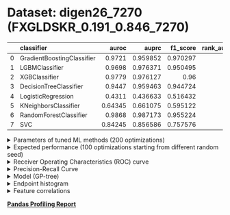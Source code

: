 # Dataset: digen26_7270 (FXGLDSKR_0.191_0.846_7270)

|    | classifier                 |   auroc |    auprc |   f1_score |   rank_auroc |   rank_auprc |   rank_f1 |
|---:|:---------------------------|--------:|---------:|-----------:|-------------:|-------------:|----------:|
|  0 | GradientBoostingClassifier | 0.9721  | 0.959852 |   0.970297 |            3 |            4 |         1 |
|  1 | LGBMClassifier             | 0.9698  | 0.976371 |   0.950495 |            4 |            2 |         4 |
|  2 | XGBClassifier              | 0.9779  | 0.976127 |   0.96     |            2 |            2 |         2 |
|  3 | DecisionTreeClassifier     | 0.9447  | 0.959463 |   0.944724 |            5 |            5 |         5 |
|  4 | LogisticRegression         | 0.4311  | 0.436633 |   0.516432 |            8 |            8 |         8 |
|  5 | KNeighborsClassifier       | 0.64345 | 0.661075 |   0.595122 |            7 |            7 |         7 |
|  6 | RandomForestClassifier     | 0.9868  | 0.987173 |   0.955224 |            1 |            1 |         3 |
|  7 | SVC                        | 0.84245 | 0.856586 |   0.757576 |            6 |            6 |         6 |


<details>
<summary>Parameters of tuned ML methods (200 optimizations)</summary>


```
GradientBoostingClassifier(learning_rate=0.02940802864406496, max_depth=10,
                           min_samples_leaf=4, n_iter_no_change=3,
                           random_state=7270, tol=1e-07,
                           validation_fraction=0.01)
LGBMClassifier(deterministic=True, force_row_wise=True, max_depth=10,
               metric='binary_logloss', n_estimators=94, n_jobs=1,
               num_leaves=1024, objective='binary', random_state=7270)
XGBClassifier(alpha=0.002671833586511505, base_score=0.5, booster='gbtree',
              colsample_bylevel=1, colsample_bynode=1, colsample_bytree=1,
              eta=0.21726614506468914, eval_metric='logloss',
              gamma=0.30000000000000004, gpu_id=-1, importance_type='gain',
              interaction_constraints='', learning_rate=0.217266142,
              max_delta_step=0, max_depth=6, min_child_weight=1, missing=nan,
              monotone_constraints='()', n_estimators=58, n_jobs=1, nthread=1,
              num_parallel_tree=1, random_state=7270, reg_alpha=0.00267183362,
              reg_lambda=0.008714476480405672, scale_pos_weight=1, subsample=1,
              tree_method='exact', use_label_encoder=False,
              validate_parameters=1, ...)
DecisionTreeClassifier(max_depth=8, min_samples_split=6, random_state=7270)
LogisticRegression(C=61.28158153371092, dual=True, random_state=7270,
                   solver='liblinear')
KNeighborsClassifier(metric='euclidean', n_neighbors=32, p=4)
RandomForestClassifier(max_depth=8, max_features=None, min_samples_leaf=2,
                       min_samples_split=4, n_estimators=97, random_state=7270)
SVC(C=55753.94600888312, class_weight='balanced', coef0=6.2, gamma='auto',
    kernel='poly', probability=True, random_state=7270,
    tol=0.0015945931261423405)
```

</details>

<details>
<summary>Expected performance (100 optimizations starting from different random seed)</summary>
<img src='digen26_7270-box.svg' width=40% />
</details>

<details>
<summary>Receiver Operating Characteristics (ROC) curve</summary>
<img src='digen26_7270-roc.svg' width=40% />
</details>

<details>
<summary>Precision-Recall Curve</summary>
<img src='digen26_7270-prc.svg' width=40% />
</details>

<details>
<summary>Model (GP-tree)</summary>
<img src='digen26_7270-model.svg' height=10% />
</details>

<details>
<summary>Endpoint histogram</summary>
<img src='digen26_7270-endpoint.svg' width=40% />
</details>

<details>
<summary>Feature correlations</summary>
<img src='digen26_7270-corr.svg' width=40% />
</details>

[**Pandas Profiling Report**](https://epistasislab.github.io/digen/profile/digen26_7270.html)